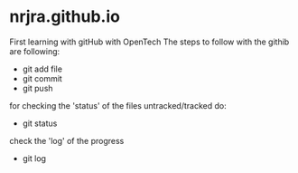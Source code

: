 nrjra.github.io
===============

First learning with gitHub with OpenTech 
The steps to follow with the githib are following:
- git add file
- git commit 
- git push

for checking the 'status' of the files untracked/tracked do:
- git status

check the 'log' of the progress
- git log
